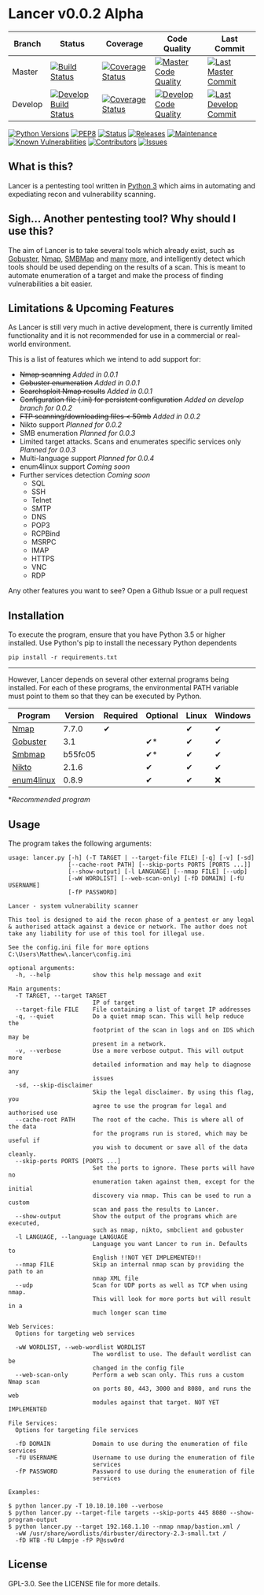 # Lancer v0.0.2 Alpha

|Branch|Status|Coverage|Code Quality|Last Commit|
|---|---|---|---|---|
|Master|[![Build Status](https://travis-ci.com/Stormy102/Lancer.svg?branch=master)](https://travis-ci.com/Stormy102/Lancer) |[![Coverage Status](https://coveralls.io/repos/github/Stormy102/Lancer/badge.svg)](https://coveralls.io/github/Stormy102/Lancer)|[![Master Code Quality](https://codebeat.co/badges/08113589-61c1-418c-8f2e-bffcc5562425)](https://codebeat.co/projects/github-com-stormy102-lancer-master)|[![Last Master Commit](https://img.shields.io/github/last-commit/Stormy102/Lancer.svg)]()
|Develop|[![Develop Build Status](https://travis-ci.com/Stormy102/Lancer.svg?branch=develop)](https://travis-ci.com/Stormy102/Lancer)|[![Coverage Status](https://coveralls.io/repos/github/Stormy102/Lancer/badge.svg?branch=develop)](https://coveralls.io/github/Stormy102/Lancer?branch=develop)|[![Develop Code Quality](https://codebeat.co/badges/10ed4785-93e2-47ad-8504-827f22c74aa1.svg)](https://codebeat.co/projects/github-com-stormy102-lancer-develop)|[![Last Develop Commit](https://img.shields.io/github/last-commit/Stormy102/Lancer/develop.svg)]()|

<!--- See for dropping Python 3.5 support https://devguide.python.org/#status-of-python-branches -->
[![Python Versions](https://img.shields.io/badge/python-3.5|3.6|3.7|3.8-blue.svg)]()
[![PEP8](https://img.shields.io/badge/code%20style-pep8-orange.svg)](https://www.python.org/dev/peps/pep-0008/)
[![Status](https://img.shields.io/badge/status-Pre%20Release-red.svg)]()
[![Releases](https://img.shields.io/github/v/release/Stormy102/Lancer?include_prereleases)]()
[![Maintenance](https://img.shields.io/maintenance/yes/2019.svg)]()
[![Known Vulnerabilities](https://snyk.io//test/github/Stormy102/Lancer/badge.svg?targetFile=requirements.txt)](https://snyk.io//test/github/Stormy102/Lancer?targetFile=requirements.txt)
[![Contributors](https://img.shields.io/github/contributors/Stormy102/Lancer.svg)]()
[![Issues](https://img.shields.io/github/issues/Stormy102/Lancer.svg)](https://github.com/Stormy102/Lancer/issues)

## What is this?

Lancer is a pentesting tool written in [Python 3](https://www.python.org/) which aims in automating and expediating recon and vulnerability scanning.

## Sigh... Another pentesting tool? Why should I use this?

The aim of Lancer is to take several tools which already exist, such as [Gobuster](https://github.com/OJ/gobuster/), [Nmap](https://github.com/nmap/nmap), [SMBMap](https://github.com/ShawnDEvans/smbmap) and [many](https://github.com/portcullislabs/enum4linux) [more](https://github.com/sullo/nikto), and intelligently detect which tools should be used depending on the results of a scan. This is meant to automate enumeration of a target and make the process of finding vulnerabilities a bit easier.

## Limitations & Upcoming Features

As Lancer is still very much in active development, there is currently limited functionality and it is not recommended for use in a commercial or real-world environment.

This is a list of features which we intend to add support for:
* ~~Nmap scanning~~ _Added in 0.0.1_
* ~~Gobuster enumeration~~ _Added in 0.0.1_
* ~~Searchsploit Nmap results~~ _Added in 0.0.1_
* ~~Configuration file (.ini) for persistent configuration~~ _Added on develop branch for 0.0.2_
* ~~FTP scanning/downloading files < 50mb~~ _Added in 0.0.2_
* Nikto support _Planned for 0.0.2_
* SMB enumeration _Planned for 0.0.3_
* Limited target attacks. Scans and enumerates specific services only _Planned for 0.0.3_
* Multi-language support _Planned for 0.0.4_
* enum4linux support _Coming soon_
* Further services detection _Coming soon_
    * SQL
    * SSH
    * Telnet
    * SMTP
    * DNS
    * POP3
    * RCPBind
    * MSRPC
    * IMAP
    * HTTPS
    * VNC
	* RDP

Any other features you want to see? Open a Github Issue or a pull request

## Installation

To execute the program, ensure that you have Python 3.5 or higher installed. Use Python's pip to install the necessary Python dependents
```shell script
pip install -r requirements.txt
```
---
However, Lancer depends on several other external programs being installed. For each of these programs, the environmental PATH variable must point to them so that they can be executed by Python.

|Program|Version|Required|Optional|Linux|Windows|
|---|---|---|---|---|---|
|[Nmap](https://github.com/nmap/nmap)|7.7.0|✔| |✔|✔|
|[Gobuster](https://github.com/OJ/gobuster/releases)|3.1| |✔*|✔|✔|
|[Smbmap](https://github.com/ShawnDEvans/smbmap)|b55fc05| |✔*|✔|✔|
|[Nikto](https://github.com/sullo/nikto)|2.1.6| |✔|✔|✔|
|[enum4linux](https://github.com/portcullislabs/enum4linux)|0.8.9| |✔|✔|❌|

*_Recommended program_

## Usage

The program takes the following arguments:

```text
usage: lancer.py [-h] (-T TARGET | --target-file FILE) [-q] [-v] [-sd]
                 [--cache-root PATH] [--skip-ports PORTS [PORTS ...]]
                 [--show-output] [-l LANGUAGE] [--nmap FILE] [--udp]
                 [-wW WORDLIST] [--web-scan-only] [-fD DOMAIN] [-fU USERNAME]
                 [-fP PASSWORD]

Lancer - system vulnerability scanner

This tool is designed to aid the recon phase of a pentest or any legal & authorised attack against a device or network. The author does not take any liability for use of this tool for illegal use.

See the config.ini file for more options C:\Users\Matthew\.lancer\config.ini

optional arguments:
  -h, --help            show this help message and exit

Main arguments:
  -T TARGET, --target TARGET
                        IP of target
  --target-file FILE    File containing a list of target IP addresses
  -q, --quiet           Do a quiet nmap scan. This will help reduce the
                        footprint of the scan in logs and on IDS which may be
                        present in a network.
  -v, --verbose         Use a more verbose output. This will output more
                        detailed information and may help to diagnose any
                        issues
  -sd, --skip-disclaimer
                        Skip the legal disclaimer. By using this flag, you
                        agree to use the program for legal and authorised use
  --cache-root PATH     The root of the cache. This is where all of the data
                        for the programs run is stored, which may be useful if
                        you wish to document or save all of the data cleanly.
  --skip-ports PORTS [PORTS ...]
                        Set the ports to ignore. These ports will have no
                        enumeration taken against them, except for the initial
                        discovery via nmap. This can be used to run a custom
                        scan and pass the results to Lancer.
  --show-output         Show the output of the programs which are executed,
                        such as nmap, nikto, smbclient and gobuster
  -l LANGUAGE, --language LANGUAGE
                        Language you want Lancer to run in. Defaults to
                        English !!NOT YET IMPLEMENTED!!
  --nmap FILE           Skip an internal nmap scan by providing the path to an
                        nmap XML file
  --udp                 Scan for UDP ports as well as TCP when using nmap.
                        This will look for more ports but will result in a
                        much longer scan time

Web Services:
  Options for targeting web services

  -wW WORDLIST, --web-wordlist WORDLIST
                        The wordlist to use. The default wordlist can be
                        changed in the config file
  --web-scan-only       Perform a web scan only. This runs a custom Nmap scan
                        on ports 80, 443, 3000 and 8080, and runs the web
                        modules against that target. NOT YET IMPLEMENTED

File Services:
  Options for targeting file services

  -fD DOMAIN            Domain to use during the enumeration of file services
  -fU USERNAME          Username to use during the enumeration of file
                        services
  -fP PASSWORD          Password to use during the enumeration of file
                        services

Examples:

$ python lancer.py -T 10.10.10.100 --verbose
$ python lancer.py --target-file targets --skip-ports 445 8080 --show-program-output
$ python lancer.py --target 192.168.1.10 --nmap nmap/bastion.xml /
  -wW /usr/share/wordlists/dirbuster/directory-2.3-small.txt /
  -fD HTB -fU L4mpje -fP P@ssw0rd
```

## License

GPL-3.0. See the LICENSE file for more details.